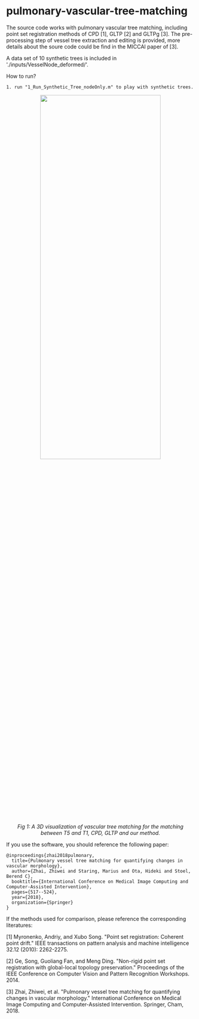 # pulmonary-vascular-tree-matching

The source code works with pulmonary vascular tree matching, including point set registration methods of CPD [1], GLTP [2] and GLTPg [3]. The pre-processing step of vessel tree extraction and editing is provided, more details about the soure code could be find in the MICCAI paper of [3].

A data set of 10 synthetic trees is included in './inputs/VesselNode_deformed/'.

How to run?
```
1. run "1_Run_Synthetic_Tree_nodeOnly.m" to play with synthetic trees.
```
 
<div align="center">
    <img src="https://github.com/chushan89/pulmonary-vascular-tree-matching/blob/master/inputs/Comparing_CPD_GLPT_GLPTg.png" width="80%" height="50%"/>
    <br>  
    <em align="center">Fig 1: A 3D visualization of vascular tree matching for the matching between T5 and T1, CPD, GLTP and our method.</em>  
</div>

If you use the software, you should reference the following paper:
```
@inproceedings{zhai2018pulmonary,
  title={Pulmonary vessel tree matching for quantifying changes in vascular morphology},  
  author={Zhai, Zhiwei and Staring, Marius and Ota, Hideki and Stoel, Berend C},  
  booktitle={International Conference on Medical Image Computing and Computer-Assisted Intervention},  
  pages={517--524},  
  year={2018},  
  organization={Springer}
}
```

If the methods used for comparison, please reference the corresponding literatures:

[1] Myronenko, Andriy, and Xubo Song. "Point set registration: Coherent point drift." IEEE transactions on pattern analysis and machine intelligence 32.12 (2010): 2262-2275.

[2] Ge, Song, Guoliang Fan, and Meng Ding. "Non-rigid point set registration with global-local topology preservation." Proceedings of the IEEE Conference on Computer Vision and Pattern Recognition Workshops. 2014.

[3] Zhai, Zhiwei, et al. "Pulmonary vessel tree matching for quantifying changes in vascular morphology." International Conference on Medical Image Computing and Computer-Assisted Intervention. Springer, Cham, 2018.
